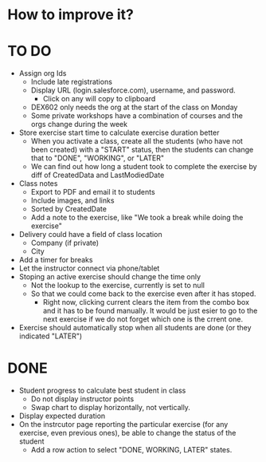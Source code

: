 # How to improve it?

# TO DO

-   Assign org Ids
    -   Include late registrations
    -   Display URL (login.salesforce.com), username, and password.
        -   Click on any will copy to clipboard
    -   DEX602 only needs the org at the start of the class on Monday
    -   Some private workshops have a combination of courses and the orgs change during the week
-   Store exercise start time to calculate exercise duration better
    -   When you activate a class, create all the students (who have not been created) with a "START" status, then the students can change that to "DONE", "WORKING", or "LATER"
    -   We can find out how long a student took to complete the exercise by diff of CreatedData and LastModiedDate
-   Class notes
    -   Export to PDF and email it to students
    -   Include images, and links
    -   Sorted by CreatedDate
    -   Add a note to the exercise, like "We took a break while doing the exercise"
-   Delivery could have a field of class location
    -   Company (if private)
    -   City
-   Add a timer for breaks
-   Let the instructor connect via phone/tablet
-   Stoping an active exercise should change the time only
    -   Not the lookup to the exercise, currently is set to null
    -   So that we could come back to the exercise even after it has stoped.
        -   Right now, clicking current clears the item from the combo box and it has to be found manually. It would be just esier to go to the next exercise if we do not forget which one is the crrent one.
-   Exercise should automatically stop when all students are done (or they indicated "LATER")

# DONE

-   Student progress to calculate best student in class
    -   Do not display instructor points
    -   Swap chart to display horizontally, not vertically.
-   Display expected duration
-   On the instrcutor page reporting the particular exercise (for any exercise, even previous ones), be able to change the status of the student
    -   Add a row action to select "DONE, WORKING, LATER" states.

